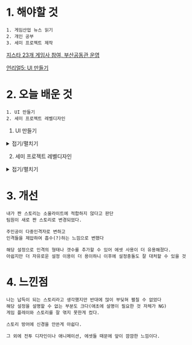 # 1. 해야할 것
```
1. 게임산업 뉴스 읽기
2. 개인 공부
3. 세미 프로젝트 제작
```
[지스타 23개 게임사 참여, 부산공동관 운영](https://www.gamemeca.com/view.php?gid=1742923)

[언리얼5: UI 만들기](https://www.youtube.com/watch?v=mnQ23_gPjZg)


# 2. 오늘 배운 것
```
1. UI 만들기
2. 세미 프로젝트 레벨디자인
```
1. UI 만들기
<details>
<summary>접기/펼치기</summary>

1. 블루프린트 만들기

![image](https://github.com/JM94Ent/TIL-WIL/assets/143363550/de2568b7-871f-49d8-8846-d77f1f73bd8d)

2. 캔버스 추가 후 원하는 위치에 배치후 앵커 고정

![image](https://github.com/JM94Ent/TIL-WIL/assets/143363550/e1bfe700-cbbb-4305-a5b2-49cebfa39fa9)

![image](https://github.com/JM94Ent/TIL-WIL/assets/143363550/27352dee-6648-4c35-9588-ac58889c4f0c)

3. 커서 나타나기(레벨 블루프린트)

![image](https://github.com/JM94Ent/TIL-WIL/assets/143363550/5a7404f6-20b4-45d3-ac5e-12107f10f788)

</details>

2. 세미 프로젝트 레벨디자인
<details>
<summary>접기/펼치기</summary>

```
튜토리얼 1챕터와 2챕터의 레벨 방향에 대해서 이야기했다.
한 챕터를 나눠서 같이 만들자는 이야기를 했지만 그것보다는 각자 한 챕터씩 맡아서 4개의 레벨을 만드는 게
더 낫다고 생각하여 한 챕터씩 맡기로 했다. 
```
</details>


# 3. 개선
```
내가 짠 스토리는 소울라이트에 적합하지 않다고 판단
팀원이 새로 짠 스토리로 변경되었다.

주인공이 다중인격자로 변하고
인격들을 제압하여 흡수(?)하는 느낌으로 변했다

해당 설정으로 인격의 형태나 갯수를 추가할 수 있어 에셋 사용이 더 유용해졌다.
아쉽지만 더 자유로운 설정 이용이 더 용이하니 이후에 설정충돌도 잘 대처할 수 있을 것
```


# 4. 느낀점
```
나는 납득이 되는 스토리라고 생각했지만 반대에 많이 부딪혀 펼칠 수 없었다
해당 설정을 설명할 수 없는 부분도 크다(애초에 설명이 필요한 것 자체가 NG)
게임 플레이와 스토리를 잘 엮지 못한게 컸다.

스토리 방어에 신경을 안쓴게 아쉽다.

그 외에 전투 디자인이나 애니메이션, 에셋들 때문에 앞이 깜깜한 느낌이다.
```


